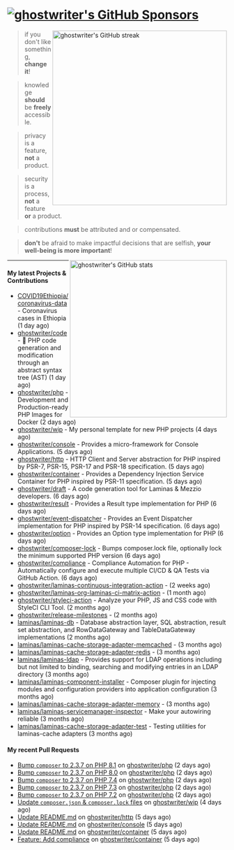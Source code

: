 # [![ghostwriter's GitHub Sponsors](https://img.shields.io/github/sponsors/ghostwriter?label=GitHub+Sponsors&style=flat-square&logo=GitHub%20Sponsors)](https://github.com/sponsors/ghostwriter)

<img alt="ghostwriter's GitHub streak" width="400px" align="right" src="https://github-readme-streak-stats.herokuapp.com/?cache_seconds=1800&user=ghostwriter">

> if you don't like something, **change it**!

> knowledge **should** be **freely** accessible.

> privacy is a feature, **not** a product.

> security is a process, **not** a feature **or** a product.

> contributions **must** be attributed and or compensated.

> **don't** be afraid to make impactful decisions that are selfish, **your well-being is more important**!

<img alt="ghostwriter's GitHub stats" width="360px" align="right" src="https://github-readme-stats.vercel.app/api?cache_seconds=1800&username=ghostwriter&show_icons=true&count_private=true&hide_title=true&hide_rank=true&icon_color=333">

---

#### My latest Projects & Contributions

- [COVID19Ethiopia/coronavirus-data](https://github.com/COVID19Ethiopia/coronavirus-data) - Coronavirus cases in Ethiopia (1 day ago)
- [ghostwriter/code](https://github.com/ghostwriter/code) - 🐘 PHP code generation and modification through an abstract syntax tree (AST) (1 day ago)
- [ghostwriter/php](https://github.com/ghostwriter/php) - Development and Production-ready PHP Images for Docker (2 days ago)
- [ghostwriter/wip](https://github.com/ghostwriter/wip) - My personal template for new PHP projects (4 days ago)
- [ghostwriter/console](https://github.com/ghostwriter/console) - Provides a micro-framework for Console Applications. (5 days ago)
- [ghostwriter/http](https://github.com/ghostwriter/http) - HTTP Client and Server abstraction for PHP inspired by PSR-7, PSR-15, PSR-17 and PSR-18 specification. (5 days ago)
- [ghostwriter/container](https://github.com/ghostwriter/container) - Provides a Dependency Injection Service Container for PHP inspired by PSR-11 specification. (5 days ago)
- [ghostwriter/draft](https://github.com/ghostwriter/draft) - A code generation tool for Laminas &amp; Mezzio developers. (6 days ago)
- [ghostwriter/result](https://github.com/ghostwriter/result) - Provides a Result type implementation for PHP (6 days ago)
- [ghostwriter/event-dispatcher](https://github.com/ghostwriter/event-dispatcher) - Provides an Event Dispatcher implementation for PHP inspired by PSR-14 specification. (6 days ago)
- [ghostwriter/option](https://github.com/ghostwriter/option) - Provides an Option type implementation for PHP (6 days ago)
- [ghostwriter/composer-lock](https://github.com/ghostwriter/composer-lock) - Bumps composer.lock file, optionally lock the minimum supported PHP version (6 days ago)
- [ghostwriter/compliance](https://github.com/ghostwriter/compliance) - Compliance Automation for PHP - Automatically configure and execute multiple CI/CD &amp; QA Tests via GitHub Action. (6 days ago)
- [ghostwriter/laminas-continuous-integration-action](https://github.com/ghostwriter/laminas-continuous-integration-action) -  (2 weeks ago)
- [ghostwriter/laminas-org-laminas-ci-matrix-action](https://github.com/ghostwriter/laminas-org-laminas-ci-matrix-action) -  (1 month ago)
- [ghostwriter/styleci-action](https://github.com/ghostwriter/styleci-action) - Analyze your PHP, JS and CSS code with StyleCI CLI Tool. (2 months ago)
- [ghostwriter/release-milestones](https://github.com/ghostwriter/release-milestones) -  (2 months ago)
- [laminas/laminas-db](https://github.com/laminas/laminas-db) - Database abstraction layer, SQL abstraction, result set abstraction, and RowDataGateway and TableDataGateway implementations (2 months ago)
- [laminas/laminas-cache-storage-adapter-memcached](https://github.com/laminas/laminas-cache-storage-adapter-memcached) -  (3 months ago)
- [laminas/laminas-cache-storage-adapter-redis](https://github.com/laminas/laminas-cache-storage-adapter-redis) -  (3 months ago)
- [laminas/laminas-ldap](https://github.com/laminas/laminas-ldap) - Provides support for LDAP operations including but not limited to binding, searching and modifying entries in an LDAP directory (3 months ago)
- [laminas/laminas-component-installer](https://github.com/laminas/laminas-component-installer) - Composer plugin for injecting modules and configuration providers into application configuration (3 months ago)
- [laminas/laminas-cache-storage-adapter-memory](https://github.com/laminas/laminas-cache-storage-adapter-memory) -  (3 months ago)
- [laminas/laminas-servicemanager-inspector](https://github.com/laminas/laminas-servicemanager-inspector) - Make your autowiring reliable (3 months ago)
- [laminas/laminas-cache-storage-adapter-test](https://github.com/laminas/laminas-cache-storage-adapter-test) - Testing utilities for laminas-cache adapters (3 months ago)

#### My recent Pull Requests

- [Bump `composer` to 2.3.7 on PHP 8.1](https://github.com/ghostwriter/php/pull/70) on [ghostwriter/php](https://github.com/ghostwriter/php) (2 days ago)
- [Bump `composer` to 2.3.7 on PHP 8.0](https://github.com/ghostwriter/php/pull/69) on [ghostwriter/php](https://github.com/ghostwriter/php) (2 days ago)
- [Bump `composer` to 2.3.7 on PHP 7.4](https://github.com/ghostwriter/php/pull/68) on [ghostwriter/php](https://github.com/ghostwriter/php) (2 days ago)
- [Bump `composer` to 2.3.7 on PHP 7.3](https://github.com/ghostwriter/php/pull/67) on [ghostwriter/php](https://github.com/ghostwriter/php) (2 days ago)
- [Bump `composer` to 2.3.7 on PHP 7.2](https://github.com/ghostwriter/php/pull/66) on [ghostwriter/php](https://github.com/ghostwriter/php) (2 days ago)
- [Update `composer.json` &amp; `composer.lock` files](https://github.com/ghostwriter/wip/pull/10) on [ghostwriter/wip](https://github.com/ghostwriter/wip) (4 days ago)
- [Update README.md](https://github.com/ghostwriter/http/pull/2) on [ghostwriter/http](https://github.com/ghostwriter/http) (5 days ago)
- [Update README.md](https://github.com/ghostwriter/console/pull/2) on [ghostwriter/console](https://github.com/ghostwriter/console) (5 days ago)
- [Update README.md](https://github.com/ghostwriter/container/pull/10) on [ghostwriter/container](https://github.com/ghostwriter/container) (5 days ago)
- [Feature: Add compliance](https://github.com/ghostwriter/container/pull/9) on [ghostwriter/container](https://github.com/ghostwriter/container) (5 days ago)

